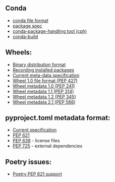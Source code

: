 
## Conda

* [conda file format](https://docs.conda.io/projects/conda/en/latest/user-guide/concepts/packages.html)
* [package spec](https://docs.conda.io/projects/conda-build/en/stable/resources/package-spec.html)
* [conda-package-handling tool (cph)](https://conda.github.io/conda-package-handling/)
* [conda-build](https://docs.conda.io/projects/conda-build/)

## Wheels:

* [Binary distribution format](https://packaging.python.org/en/latest/specifications/binary-distribution-format/)
* [Recording installed packages](https://packaging.python.org/en/latest/specifications/recording-installed-packages/)
* [Current meta-data specification](https://packaging.python.org/en/latest/specifications/core-metadata/)
* [Wheel 1.0 file format (PEP 427)](https://peps.python.org/pep-0427/)
* [Wheel metadata 1.0 (PEP 241)](https://peps.python.org/pep-0241/)
* [Wheel metadata 1.1 (PEP 314)](https://peps.python.org/pep-0314/)
* [Wheel metadata 1.2 (PEP 345)](https://peps.python.org/pep-0345/)
* [Wheel metadata 2.1 (PEP 566)](https://peps.python.org/pep-0566/)

## pyproject.toml metadata format:

* [Current specification](https://packaging.python.org/en/latest/specifications/pyproject-toml/)
* [PEP 621](https://peps.python.org/pep-0621/)
* [PEP 639](https://peps.python.org/pep-0639/) - license files
* [PEP 725](https://peps.python.org/pep-0725/) - external dependencies

## Poetry issues:

* [Poetry PEP 621 support](https://github.com/python-poetry/roadmap/issues/3)
